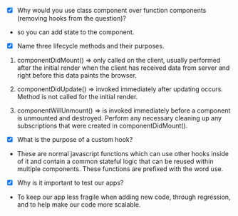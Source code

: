 - [x] Why would you use class component over function components (removing hooks from the question)?

* so you can add state to the component.

- [x] Name three lifecycle methods and their purposes.

1. componentDidMount() => only called on the client, usually performed after the initial render when the client has received data from server and right before this data paints the browser.

1. componentDidUpdate() => invoked immediately after updating occurs. Method is not called for the initial render.

1. componentWillUnmount() => is invoked immediately before a component is unmounted and destroyed. Perform any necessary cleaning up any subscriptions that were created in componentDidMount().

- [x] What is the purpose of a custom hook?

* These are normal javascript functions which can use other hooks inside of it and contain a common stateful logic that can be reused within multiple components. These functions are prefixed with the word use.

* [x] Why is it important to test our apps?

* To keep our app less fragile when adding new code, through regression, and to help make our code more scalable.
